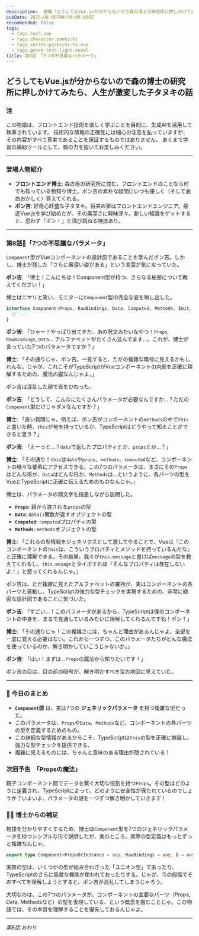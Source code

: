 ```yaml
---
description:  連載「どうしてもVue.jsが分からないので森の博士の研究所に押しかけてみたら、人生が激変した子タヌキの話」\nフロントエンドエンジニアを夢見る子タヌキ・ポン吉が、森の奥の研究所で天才博士と出会い、Vue.jsの不思議な世界に飛び込む！
pubDate: 2025-08-06T00:00:00.000Z
recommended: false
tags:
  - tags.tech.vue
  - tags.character.ponkichi
  - tags.series.ponkichi-to-vue
  - tags.genre.tech-light-novel
title: 第8話 「7つの不思議なパラメータ」
---
```


## どうしてもVue.jsが分からないので森の博士の研究所に押しかけてみたら、人生が激変した子タヌキの話

### 注

この物語は、フロントエンド技術を楽しく学ぶことを目的に、生成AIを活用して執筆されています。
技術的な情報の正確性には細心の注意を払っていますが、その内容がすべて真実であることを保証するものではありません。
あくまで学習の補助ツールとして、肩の力を抜いてお楽しみください。

---

### 登場人物紹介

*   **フロントエンド博士**: 森の奥の研究所に住む、フロントエンドのことなら何でも知っている物知り博士。ポン吉の素朴な疑問にいつも優しく（そして面白おかしく）答えてくれる。
*   **ポン吉**: 好奇心旺盛な子タヌキ。将来の夢はフロントエンドエンジニア。最近Vue.jsを学び始めたが、その奥深さに興味津々。新しい知識をゲットすると、思わず「ポン！」と飛び跳ねる特技あり。

---

### 第8話🦝「7つの不思議なパラメータ」

`Component`型がVueコンポーネントの設計図であることを学んだポン吉。しかし、博士が残した「さらに奥深い姿がある」という言葉が気になっていた。

**ポン吉**: 「博士！こんにちは！Component型が持つ、さらなる秘密について教えてください！」

博士はニヤリと笑い、モニターに`Component`型の完全な姿を映し出した。

```typescript
interface Component<Props, RawBindings, Data, Computed, Methods, Emit, Slots> {
  // ...
}
```

**ポン吉**: 「ひゃー！やっぱり出てきた、あの呪文みたいなやつ！`Props`, `RawBindings`, `Data`... アルファベットがたくさん並んでます...。これが、博士が言っていた7つのパラメータですか？」

**博士**: 「その通りじゃ、ポン吉。一見すると、ただの複雑な暗号に見えるかもしれんな。じゃが、これこそがTypeScriptがVueコンポーネントの内部を正確に理解するための、魔法の鍵なんじゃよ。」

ポン吉は混乱した顔で首をひねった。

**ポン吉**: 「どうして、こんなにたくさんパラメータが必要なんですか...？ただの`Component`型だけじゃダメなんですか？」

**博士**: 「良い質問じゃ。例えば、ポン吉がコンポーネントの`methods`の中で`this`と書いた時、`this`が何を持っているか、TypeScriptはどうやって知ることができると思う？」

**ポン吉**: 「えーっと...？`data`で返したプロパティとか、`props`とか...？」

**博士**: 「その通り！`this`は`data`や`props`、`methods`、`computed`など、コンポーネントの様々な要素にアクセスできる。この7つのパラメータは、まさにその`Props`はどんな形か、`Data`はどんな形か、`Methods`は...というように、各パーツの型をVueとTypeScriptに正確に伝えるためのものなんじゃ。」

博士は、パラメータの頭文字を指差しながら説明した。

- **`Props`**: 親から渡される`props`の型
- **`Data`**: `data()`関数が返すオブジェクトの型
- **`Computed`**: `computed`プロパティの型
- **`Methods`**: `methods`オブジェクトの型

**博士**: 「これらの型情報をジェネリクスとして渡してやることで、Vueは『このコンポーネントの`this`は、こういうプロパティとメソッドを持っているんだな』と正確に理解できる。その結果、我々が`this.message`と書けば`message`の型を教えてくれるし、`this.mesage`とタイポすれば『そんなプロパティは存在しないよ！』と怒ってくれるんじゃ。」

ポン吉は、ただ複雑に見えたアルファベットの羅列が、実はコンポーネントの各パーツと連動し、TypeScriptの強力な型チェックを実現するための、非常に緻密な設計図であることに気づいた。

**ポン吉**: 「すごい...！このパラメータがあるから、TypeScriptは僕のコンポーネントの中身を、まるで見通しているみたいに理解してくれるんですね！ポン！」

**博士**: 「その通りじゃ！この複雑さには、ちゃんと理由があるんじゃよ。全部を一度に覚える必要はない。これから一つずつ、このパラメータたちがどんな魔法を使っているのか、解き明かしていこうじゃないか。」

**ポン吉**: 「はい！まずは...`Props`の魔法から知りたいです！」

ポン吉の目は、目の前の暗号が、解き明かすべき宝の地図に見えていた。

---

### **🌟 今日のまとめ**

- **`Component`型** は、実は7つの **ジェネリックパラメータ** を持つ複雑な型だった。
- このパラメータは、`Props`や`Data`、`Methods`など、コンポーネントの各パーツの型を定義するためのもの。
- この詳細な型情報があるからこそ、TypeScriptは`this`の型を正確に推論し、強力な型チェックを提供できる。
- 複雑に見えるものには、ちゃんと意味のある理由が隠されている！

### **次回予告　「Propsの魔法」**  

親子コンポーネント間でデータを繋ぐ大切な役割を持つ`Props`。その型はどのように定義され、TypeScriptによって、どのように安全性が保たれているのでしょうか？いよいよ、パラメータの謎を一つずつ解き明かしていきます！

###  👨‍🏫 博士からの補足

物語を分かりやすくするため、博士は`Component`型を7つのジェネリックパラメータを持つシンプルな形で説明したが、実のところ、実際の型定義はもっとずっと複雑なんじゃ。

```typescript
export type Component<PropsOrInstance = any, RawBindings = any, D = any, C extends ComputedOptions = ComputedOptions, M extends MethodOptions = MethodOptions, E extends EmitsOptions | Record<string, any[]> = {}, S extends Record<string, any> = any> = ConcreteComponent<PropsOrInstance, RawBindings, D, C, M, E, S> | ComponentPublicInstanceConstructor<PropsOrInstance>;
```

実際の型は、いくつかの型が組み合わさった「ユニオン型」であったり、TypeScriptのさらに高度な機能が使われておったりする。じゃが、今の段階でそのすべてを理解しようとすると、ポン吉が混乱してしまうじゃろう。

大切なのは、この7つのパラメータが、コンポーネントの主要なパーツ（Props, Data, Methodsなど）の型を表現している、という概念を掴むことじゃ。この物語では、その本質を理解することを優先しておるんじゃよ。

---
*第8話 おわり*